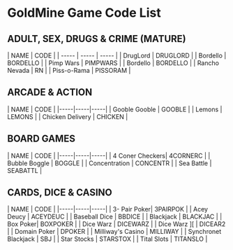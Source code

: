 # GoldMine Game Code List

## ADULT, SEX, DRUGS & CRIME (MATURE)

| NAME | CODE |
| ----- | ----- | ----- |
| DrugLord | DRUGLORD |
| Bordello | BORDELLO |
| Pimp Wars | PIMPWARS |
| Bordello | BORDELLO |
| Rancho Nevada | RN |
| Piss-o-Rama | PISSORAM |


## ARCADE & ACTION

| NAME | CODE |
|-----|-----|-----|
| Gooble Gooble | GOOBLE |
| Lemons | LEMONS |
| Chicken Delivery | CHICKEN |

## BOARD GAMES


| NAME | CODE |
|-----|-----|-----|
| 4 Coner Checkers| 4CORNERC |
| Bubble Boggle | BOGGLE |
| Concentration | CONCENTR |
| Sea Battle | SEABATTL |

## CARDS, DICE & CASINO


| NAME | CODE |
|-----|-----|-----|
| 3- Pair Poker| 3PAIRPOK |
| Acey Deucy | ACEYDEUC |
| Baseball Dice | BBDICE |
| Blackjack | BLACKJAC | 
| Box Poker| BOXPOKER |
| Dice Warz | DICEWARZ |
| Dice Warz \]\[ | DICEAR2 |
| Domain Poker | DPOKER |
| Milliway's Casino | MILLIWAY |
| Synchronet Blackjack | SBJ |
| Star Stocks | STARSTOX |
| Tital Slots | TITANSLO |





